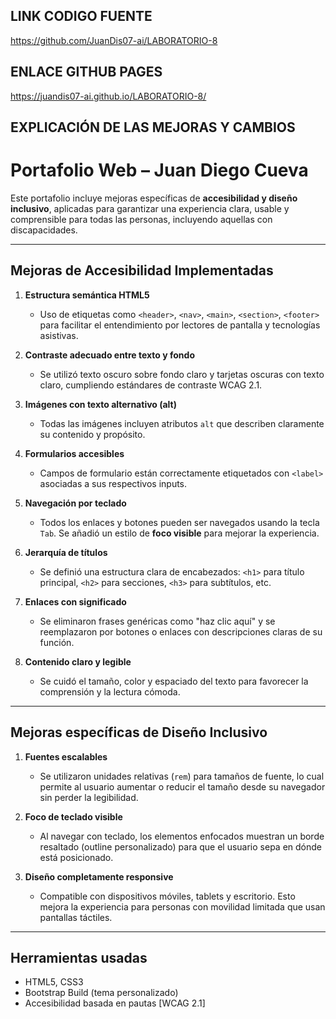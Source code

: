 ## LINK CODIGO FUENTE

https://github.com/JuanDis07-ai/LABORATORIO-8

## ENLACE GITHUB PAGES

https://juandis07-ai.github.io/LABORATORIO-8/

## EXPLICACIÓN DE LAS MEJORAS Y CAMBIOS

# Portafolio Web – Juan Diego Cueva

Este portafolio incluye mejoras específicas de **accesibilidad y diseño inclusivo**, aplicadas para garantizar una experiencia clara, usable y comprensible para todas las personas, incluyendo aquellas con discapacidades.

---

## Mejoras de Accesibilidad Implementadas

1. **Estructura semántica HTML5**
   - Uso de etiquetas como `<header>`, `<nav>`, `<main>`, `<section>`, `<footer>` para facilitar el entendimiento por lectores de pantalla y tecnologías asistivas.

2. **Contraste adecuado entre texto y fondo**
   - Se utilizó texto oscuro sobre fondo claro y tarjetas oscuras con texto claro, cumpliendo estándares de contraste WCAG 2.1.

3. **Imágenes con texto alternativo (alt)**
   - Todas las imágenes incluyen atributos `alt` que describen claramente su contenido y propósito.

4. **Formularios accesibles**
   - Campos de formulario están correctamente etiquetados con `<label>` asociadas a sus respectivos inputs.

5. **Navegación por teclado**
   - Todos los enlaces y botones pueden ser navegados usando la tecla `Tab`. Se añadió un estilo de **foco visible** para mejorar la experiencia.

6. **Jerarquía de títulos**
   - Se definió una estructura clara de encabezados: `<h1>` para título principal, `<h2>` para secciones, `<h3>` para subtítulos, etc.

7. **Enlaces con significado**
   - Se eliminaron frases genéricas como "haz clic aquí" y se reemplazaron por botones o enlaces con descripciones claras de su función.

8. **Contenido claro y legible**
   - Se cuidó el tamaño, color y espaciado del texto para favorecer la comprensión y la lectura cómoda.

---

## Mejoras específicas de Diseño Inclusivo

1. **Fuentes escalables**
   - Se utilizaron unidades relativas (`rem`) para tamaños de fuente, lo cual permite al usuario aumentar o reducir el tamaño desde su navegador sin perder la legibilidad.

2. **Foco de teclado visible**
   - Al navegar con teclado, los elementos enfocados muestran un borde resaltado (outline personalizado) para que el usuario sepa en dónde está posicionado.

3. **Diseño completamente responsive**
   - Compatible con dispositivos móviles, tablets y escritorio. Esto mejora la experiencia para personas con movilidad limitada que usan pantallas táctiles.

---

## Herramientas usadas

- HTML5, CSS3
- Bootstrap Build (tema personalizado)
- Accesibilidad basada en pautas [WCAG 2.1]

